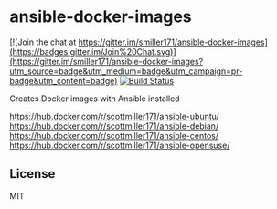 # ansible-docker-images

[![Join the chat at https://gitter.im/smiller171/ansible-docker-images](https://badges.gitter.im/Join%20Chat.svg)](https://gitter.im/smiller171/ansible-docker-images?utm_source=badge&utm_medium=badge&utm_campaign=pr-badge&utm_content=badge)
[![Build Status](https://travis-ci.org/smiller171/ansible-docker-images.svg)](https://travis-ci.org/smiller171/ansible-docker-images)

Creates Docker images with Ansible installed

https://hub.docker.com/r/scottmiller171/ansible-ubuntu/  
https://hub.docker.com/r/scottmiller171/ansible-debian/  
https://hub.docker.com/r/scottmiller171/ansible-centos/  
https://hub.docker.com/r/scottmiller171/ansible-opensuse/  

## License
MIT
